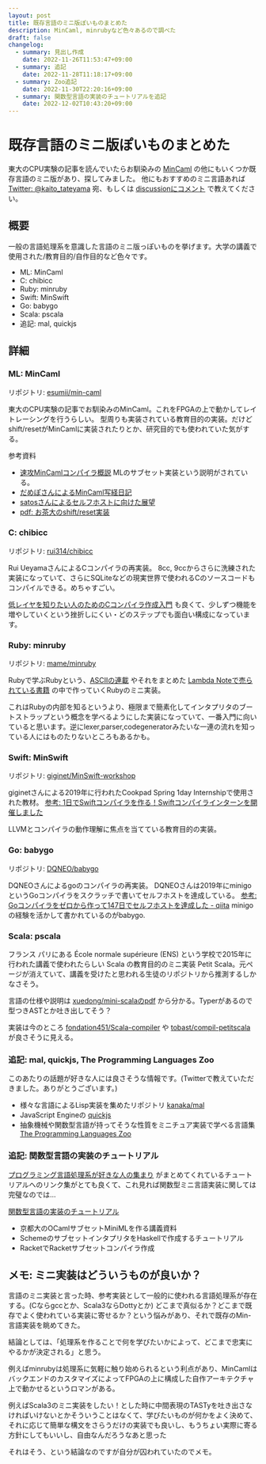 ```yaml
---
layout: post
title: 既存言語のミニ版ぽいものまとめた
description: MinCaml, minrubyなど色々あるので調べた
draft: false
changelog:
  - summary: 見出し作成
    date: 2022-11-26T11:53:47+09:00
  - summary: 追記
    date: 2022-11-28T11:18:17+09:00
  - summary: Zoo追記
    date: 2022-11-30T22:20:16+09:00
  - summary: 関数型言語の実装のチュートリアルを追記
    date: 2022-12-02T10:43:20+09:00
---
```


# 既存言語のミニ版ぽいものまとめた

東大のCPU実験の記事を読んでいたらお馴染みの [MinCaml](https://esumii.github.io/min-caml/) の他にもいくつか既存言語のミニ版があり、探してみました。
他にもおすすめのミニ言語あれば [Twitter: @kaito_tateyama](https://twitter.com/kaito_tateyama) 宛、もしくは [discussionにコメント](https://github.com/uta8a/discussion/discussions/1) で教えてください。

## 概要

一般の言語処理系を意識した言語のミニ版っぽいものを挙げます。大学の講義で使用された/教育目的/自作目的など色々です。

- ML: MinCaml
- C: chibicc
- Ruby: minruby
- Swift: MinSwift
- Go: babygo
- Scala: pscala
- 追記: mal, quickjs

## 詳細

### ML: MinCaml

リポジトリ: [esumii/min-caml](https://github.com/esumii/min-caml)

東大のCPU実験の記事でお馴染みのMinCaml。これをFPGAの上で動かしてレイトレーシングを行うらしい。
型周りも実装されている教育目的の実装。だけどshift/resetがMinCamlに実装されたりとか、研究目的でも使われていた気がする。

参考資料
- [速攻MinCamlコンパイラ概説](https://esumii.github.io/min-caml/) MLのサブセット実装という説明がされている。
- [だめぽさんによるMinCaml写経日記](https://zenn.dev/mod_poppo/scraps/a01e08d7d98b9e)
- [satosさんによるセルフホストに向けた展望](https://satos.hatenablog.jp/entry/2018/12/24/235951)
- [pdf: お茶大のshift/reset実装](http://pllab.is.ocha.ac.jp/~asai/jpapers/ppl/masuko09.pdf)

### C: chibicc

リポジトリ: [rui314/chibicc](https://github.com/rui314/chibicc)

Rui UeyamaさんによるCコンパイラの再実装。
8cc, 9ccからさらに洗練された実装になっていて、さらにSQLiteなどの現実世界で使われるCのソースコードもコンパイルできる。めちゃすごい。

[低レイヤを知りたい人のためのCコンパイラ作成入門](https://www.sigbus.info/compilerbook) も良くて、少しずつ機能を増やしていくという挫折しにくい・どのステップでも面白い構成になっています。

### Ruby: minruby

リポジトリ: [mame/minruby](https://github.com/mame/minruby)

Rubyで学ぶRubyという、[ASCIIの連載](https://ascii.jp/serialarticles/1230449/) やそれをまとめた [Lambda Noteで売られている書籍](https://www.lambdanote.com/products/ruby-ruby) の中で作っていくRubyのミニ実装。

これはRubyの内部を知るというより、極限まで簡素化してインタプリタのブートストラップという概念を学べるようにした実装になっていて、一番入門に向いていると思います。逆にlexer,parser,codegeneratorみたいな一連の流れを知っている人にはものたりないところもあるかも。

### Swift: MinSwift

リポジトリ: [giginet/MinSwift-workshop](https://github.com/giginet/MinSwift-workshop)

giginetさんによる2019年に行われたCookpad Spring 1day Internshipで使用された教材。 [参考: 1日でSwiftコンパイラを作る！Swiftコンパイラインターンを開催しました](https://techlife.cookpad.com/entry/2019/04/05/110000)

LLVMとコンパイラの動作理解に焦点を当てている教育目的の実装。

### Go: babygo

リポジトリ: [DQNEO/babygo](https://github.com/DQNEO/babygo)

DQNEOさんによるgoのコンパイラの再実装。
DQNEOさんは2019年にminigoというGoコンパイラをスクラッチで書いてセルフホストを達成している。 [参考: Goコンパイラをゼロから作って147日でセルフホストを達成した - qiita](https://qiita.com/DQNEO/items/2efaec18772a1ae3c198)
minigoの経験を活かして書かれているのがbabygo.

### Scala: pscala

フランス パリにある École normale supérieure (ENS) という学校で2015年に行われた講義で使われたらしい Scala の教育目的のミニ実装 Petit Scala。元ページが消えていて、講義を受けたと思われる生徒のリポジトリから推測するしかなさそう。

言語の仕様や説明は [xuedong/mini-scalaのpdf](https://github.com/xuedong/mini-scala/blob/master/docs/sujet1.pdf) から分かる。Typerがあるので型つきASTとか吐き出してそう？

実装は今のところ [fondation451/Scala-compiler](https://github.com/fondation451/Scala-compiler) や [tobast/compil-petitscala](https://github.com/tobast/compil-petitscala) が良さそうに見える。

### 追記: mal, quickjs, The Programming Languages Zoo

このあたりの話題が好きな人には良さそうな情報です。(Twitterで教えていただきました。ありがとうございます。)

- 様々な言語によるLisp実装を集めたリポジトリ [kanaka/mal](https://github.com/kanaka/mal)
- JavaScript Engineの [quickjs](https://bellard.org/quickjs/)
- 抽象機械や関数型言語が持ってそうな性質をミニチュア実装で学べる言語集 [The Programming Languages Zoo](https://plzoo.andrej.com/)

### 追記: 関数型言語の実装のチュートリアル

[プログラミング言語処理系が好きな人の集まり](https://prog-lang-sys-ja-slack.github.io/wiki/) がまとめてくれているチュートリアルへのリンク集がとても良くて、これ見れば関数型ミニ言語実装に関しては完璧なのでは...

[関数型言語の実装のチュートリアル](https://scrapbox.io/prog-lang-sys-ja/%E9%96%A2%E6%95%B0%E5%9E%8B%E8%A8%80%E8%AA%9E%E3%81%AE%E5%AE%9F%E8%A3%85%E3%81%AE%E3%83%81%E3%83%A5%E3%83%BC%E3%83%88%E3%83%AA%E3%82%A2%E3%83%AB)

- 京都大のOCamlサブセットMiniMLを作る講義資料
- SchemeのサブセットインタプリタをHaskellで作成するチュートリアル
- RacketでRacketサブセットコンパイラ作成

## メモ: ミニ実装はどういうものが良いか？

言語のミニ実装と言った時、参考実装として一般的に使われる言語処理系が存在する。(Cならgccとか、Scala3ならDottyとか)
どこまで真似るか？どこまで既存でよく使われている実装に寄せるか？という悩みがあり、それで既存のMin-言語実装を眺めてきた。

結論としては、「処理系を作ることで何を学びたいかによって、どこまで忠実にやるかが決定される」と思う。

例えばminrubyは処理系に気軽に触り始められるという利点があり、MinCamlはバックエンドのカスタマイズによってFPGAの上に構成した自作アーキテクチャ上で動かせるというロマンがある。

例えばScala3のミニ実装をしたい！とした時に中間表現のTASTyを吐き出さなければいけないとかそういうことはなくて、学びたいものが何かをよく決めて、それに応じて簡単な構文をさらうだけの実装でも良いし、もうちょい実際に寄る方針にしてもいいし、自由なんだろうなあと思った

それはそう、という結論なのですが自分が囚われていたのでメモ。
